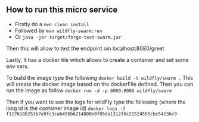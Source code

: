 ## How to run this micro service

- Firstly do a `mvn clean install`
 - Followed by `mvn wildfly-swarm:run`
 - Or `java -jar target/forge-test-swarm.jar`
 
 Then this will allow to test the endpoint oin localhost:8080/greet
 
 Lastly, it has a docker file which allows to create a container and set some env vars.
 
 To build the image type the following `docker build -t wildfly/swarm .` This will create the docker image based on the dockerFile defined.
 Then you can run the image as follow `docker run -d -p 8080:8080 wildfly/swarm`
 
Then if you want to see the logs for wildFly type the following (where the long id is the container image id) `docker logs -f f117b18b251b7e0fc3ca6456b6214800e0f85da1312f8c21524555cbc54236c9`
   
